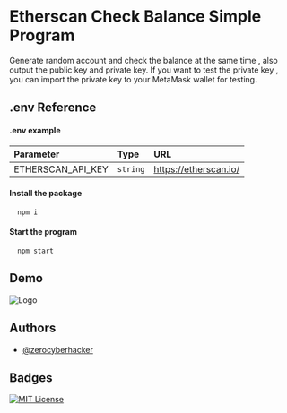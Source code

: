 
# Etherscan Check Balance Simple Program

Generate random account and check the balance at the same time , also output the public key and private key.
If you want to test the private key , you can import the private key to your MetaMask wallet for testing.


## .env Reference

#### .env example

| Parameter | Type     | URL                |
| :-------- | :------- | :------------------------- |
| ETHERSCAN_API_KEY | `string` | https://etherscan.io/ |

#### Install the package

```
  npm i
```
#### Start the program

```
  npm start
```

## Demo



![Logo](https://i.ibb.co/VmZT7qs/Screenshot-2023-05-18-at-9-17-43-AM.png)


## Authors

- [@zerocyberhacker](https://github.com/zerocyberhacker)


## Badges

[![MIT License](https://img.shields.io/badge/License-MIT-green.svg)](https://choosealicense.com/licenses/mit/)

